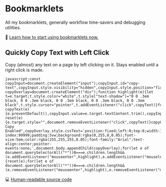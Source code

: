 # Bookmarklets
All my bookmarklets, generally workflow time-savers and debugging utilities.

🔖 [Learn how to start using bookmarklets now.](https://mreidsma.github.io/bookmarklets/installing.html)

## Quickly Copy Text with Left Click

Copy (almost) any text on a page by left clicking on it. Stays enabled until a right click is made.

```
javascript:const copyInput=document.createElement("input");copyInput.id="copy-text",copyInput.style.visibility="hidden",copyInput.style.position="fixed",document.body.appendChild(copyInput);const copyOverlay=document.createElement("div");function highlight(e){let t=e.target;t.style.color="white",t.style["text-shadow"]="0 0 .3em black, 0 0 .3em black, 0 0 .3em black, 0 0 .3em black, 0 0 .3em black",t.style.cursor="pointer",t.addEventListener("click",copyText)}function copyText(e){e.preventDefault(),copyInput.value=e.target.textContent.trim(),copyInput.style.visibility="visible",copyInput.focus(),copyInput.select(),document.execCommand("copy"),copyInput.style.visibility="hidden"}function reset(e){e.target.style="",document.removeEventListener("click",copyText)}copyOverlay.innerText="Quick Copy Enabled",copyOverlay.style.cssText='position:fixed;left:0;top:0;width:100vw;height:100vh;z-index:99999;padding:5vw;background:rgba(0,255,0,0.05);font-size:5em;color:rgba(255,255,255,0.05);font-family:"Arial";text-align:center;pointer-events:none;',document.body.appendChild(copyOverlay);for(let e of document.querySelectorAll("*"))0===e.children.length&&(e.addEventListener("mouseenter",highlight),e.addEventListener("mouseleave",reset));document.body.addEventListener("contextmenu",e=>{reset(e);for(let e of document.querySelectorAll("*"))0===e.children.length&&(e.removeEventListener("mouseenter",highlight),e.removeEventListener("mouseleave",reset))});`
```

💻 [Human-readable source code](https://github.com/Christopher-Hayes/bookmarklets/blob/main/src/copyTextOnClick.js)
